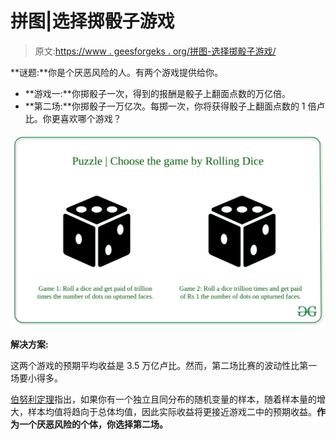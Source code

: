 # 拼图|选择掷骰子游戏

> 原文:[https://www . geesforgeks . org/拼图-选择掷骰子游戏/](https://www.geeksforgeeks.org/puzzle-choose-the-game-of-rolling-dice/)

**谜题:**你是个厌恶风险的人。有两个游戏提供给你。

*   **游戏一:**你掷骰子一次，得到的报酬是骰子上翻面点数的万亿倍。
*   **第二场:**你掷骰子一万亿次。每掷一次，你将获得骰子上翻面点数的 1 倍卢比。你更喜欢哪个游戏？

![](img/8570af1c11939cae02451f1e41d361e9.png)

**解决方案:**

这两个游戏的预期平均收益是 3.5 万亿卢比。然而，第二场比赛的波动性比第一场要小得多。

[伯努利定理](https://www.geeksforgeeks.org/python-bernoulli-distribution-in-statistics/)指出，如果你有一个独立且同分布的随机变量的样本，随着样本量的增大，样本均值将趋向于总体均值，因此实际收益将更接近游戏二中的预期收益。**作为一个厌恶风险的个体，你选择第二场。**